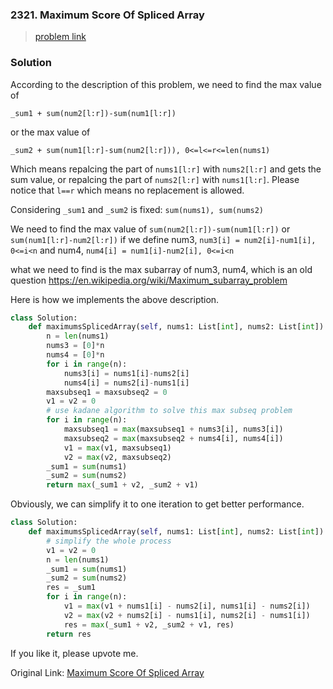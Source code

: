 ### 2321. Maximum Score Of Spliced Array
> [problem link](https://leetcode.com/problems/maximum-score-of-spliced-array/)

### Solution

According to the description of this problem, we need to find the max value of

`_sum1 + sum(num2[l:r])-sum(num1[l:r])`

or the max value of

`_sum2 + sum(num1[l:r]-sum(num2[l:r])), 0<=l<=r<=len(nums1)`

Which means repalcing the part of `nums1[l:r]` with `nums2[l:r]` and gets the sum value, or repalcing the part of `nums2[l:r]` with `nums1[l:r]`. Please notice that `l==r` which means no replacement is allowed.

Considering `_sum1` and `_sum2` is fixed: `sum(nums1), sum(nums2)`

We need to find the max value of `sum(num2[l:r])-sum(num1[l:r])` or `sum(num1[l:r]-num2[l:r])`
if we define num3, `num3[i] = num2[i]-num1[i], 0<=i<n`
and num4, `num4[i] = num1[i]-num2[i], 0<=i<n`

what we need to find is the max subarray of num3, num4, which is an old question
https://en.wikipedia.org/wiki/Maximum_subarray_problem

Here is how we implements the above description.

```python
class Solution:
    def maximumsSplicedArray(self, nums1: List[int], nums2: List[int]) -> int:
        n = len(nums1)
		nums3 = [0]*n
		nums4 = [0]*n
		for i in range(n):
			nums3[i] = nums1[i]-nums2[i]
			nums4[i] = nums2[i]-nums1[i]
		maxsubseq1 = maxsubseq2 = 0
		v1 = v2 = 0 
		# use kadane algorithm to solve this max subseq problem
		for i in range(n):
			maxsubseq1 = max(maxsubseq1 + nums3[i], nums3[i])
			maxsubseq2 = max(maxsubseq2 + nums4[i], nums4[i])
			v1 = max(v1, maxsubseq1)
			v2 = max(v2, maxsubseq2)
		_sum1 = sum(nums1)
		_sum2 = sum(nums2)
		return max(_sum1 + v2, _sum2 + v1)
```

Obviously, we can simplify it to one iteration to get better performance.

```python
class Solution:
    def maximumsSplicedArray(self, nums1: List[int], nums2: List[int]) -> int:
        # simplify the whole process
        v1 = v2 = 0
        n = len(nums1)
        _sum1 = sum(nums1)
        _sum2 = sum(nums2)
        res = _sum1
        for i in range(n):
            v1 = max(v1 + nums1[i] - nums2[i], nums1[i] - nums2[i])
            v2 = max(v2 + nums2[i] - nums1[i], nums2[i] - nums1[i])
            res = max(_sum1 + v2, _sum2 + v1, res)
        return res
```

If you like it, please upvote me.


Original Link: [Maximum Score Of Spliced Array](https://leetcode.com/problems/maximum-score-of-spliced-array/discuss/2238633/convert-to-max-subarray-problem-faster-than-87)